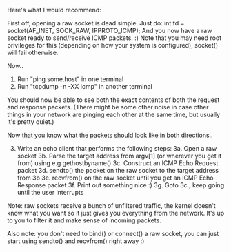 Here's what I would recommend:

First off, opening a raw socket is dead simple. Just do:
int fd = socket(AF_INET, SOCK_RAW, IPPROTO_ICMP);
And you now have a raw socket ready to send/receive ICMP packets. :)
Note that you may need root privileges for this (depending on how your
system is configured), socket() will fail otherwise.

Now..

1. Run "ping some.host" in one terminal
2. Run "tcpdump -n -XX icmp" in another terminal

You should now be able to see both the exact contents of both the
request and response packets.
(There might be some other noise in case other things in your network
are pinging each other at the same time, but usually it's pretty
quiet.)

Now that you know what the packets should look like in both directions..

3. Write an echo client that performs the following steps:
3a. Open a raw socket
3b. Parse the target address from argv[1] (or wherever you get it
from) using e.g gethostbyname()
3c. Construct an ICMP Echo Request packet
3d. sendto() the packet on the raw socket to the target address from 3b
3e. recvfrom() on the raw socket until you get an ICMP Echo Response packet
3f. Print out something nice :)
3g. Goto 3c., keep going until the user interrupts

Note: raw sockets receive a bunch of unfiltered traffic, the kernel
doesn't know what you want so it just gives you everything from the
network. It's up to you to filter it and make sense of incoming
packets.

Also note: you don't need to bind() or connect() a raw socket, you can
just start using sendto() and recvfrom() right away :)
